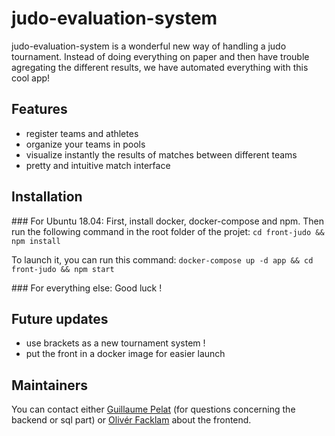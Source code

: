 # judo-evaluation-system

judo-evaluation-system is a wonderful new way of handling a judo tournament.
Instead of doing everything on paper and then have trouble agregating the different results, we have automated everything with this cool app!

## Features

  -  register teams and athletes
  -  organize your teams in pools
  -  visualize instantly the results of matches between different teams
  -  pretty and intuitive match interface

## Installation

### For Ubuntu 18.04:
First, install docker, docker-compose and npm.
Then run the following command in the root folder of the projet:
`cd front-judo && npm install`

To launch it, you can run this command:
`docker-compose up -d app && cd front-judo && npm start`

### For everything else:
Good luck !

## Future updates

  -  use brackets as a new tournament system !
  -  put the front in a docker image for easier launch

## Maintainers

You can contact either [Guillaume Pelat](guillaume.pelat@polytechnique.edu) (for questions concerning the backend or sql part) or [Olivér Facklam](oliver.facklam@polytechnique.edu) about the frontend.
